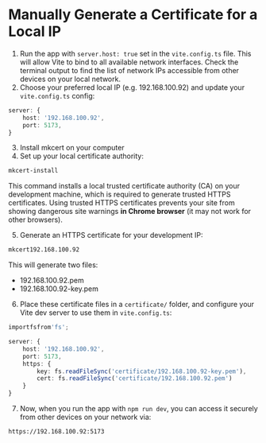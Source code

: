 # Manually Generate a Certificate for a Local IP

1. Run the app with `server.host: true` set in the `vite.config.ts` file. This will allow Vite to bind to all available network interfaces. Check the terminal output to find the list of network IPs accessible from other devices on your local network.
2. Choose your preferred local IP (e.g. 192.168.100.92) and update your `vite.config.ts` config:

```ts
server: {
    host: '192.168.100.92',
    port: 5173,
}
```

3. Install mkcert on your computer
4. Set up your local certificate authority:

```bash
mkcert-install
```

This command installs a local trusted certificate authority (CA) on your development machine, which is required to generate trusted HTTPS certificates. Using trusted HTTPS certificates prevents your site from showing dangerous site warnings **in Chrome browser** (it may not work for other browsers).

5. Generate an HTTPS certificate for your development IP:

```bash
mkcert192.168.100.92
```

This will generate two files:

* 192.168.100.92.pem
* 192.168.100.92-key.pem

6. Place these certificate files in a `certificate/` folder, and configure your Vite dev server to use them in `vite.config.ts`:

```ts
importfsfrom'fs';

server: {
    host: '192.168.100.92',
    port: 5173,
    https: {
        key: fs.readFileSync('certificate/192.168.100.92-key.pem'),
        cert: fs.readFileSync('certificate/192.168.100.92.pem')
    }
}
```

7. Now, when you run the app with `npm run dev`, you can access it securely from other devices on your network via:

```bash
https://192.168.100.92:5173
```

